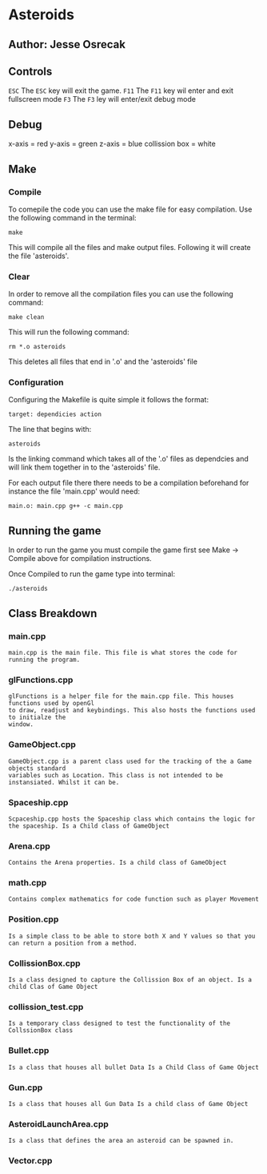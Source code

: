 # Asteroids

## Author: Jesse Osrecak

## Controls 
`ESC` The `ESC` key will exit the game.
`F11` The `F11` key wil enter and exit fullscreen mode
`F3` The `F3` ley will enter/exit debug mode


## Debug
x-axis = red
y-axis = green
z-axis = blue
collission box = white


## Make

### Compile
To comepile the code you can use the make file for easy compilation. Use the following command in the 
terminal:

`make`

This will compile all the files and make output files. Following it will create the file 'asteroids'.

### Clear
In order to remove all the compilation files you can use the following command:

`make clean`

This will run the following command:

`rm *.o asteroids`

This deletes all files that end in '.o' and the 'asteroids' file

### Configuration
Configuring the Makefile is quite simple it follows the format:

`target: dependicies
    action`

The line that begins with: 

`asteroids` 

Is the linking command which takes all of the '.o' files as dependcies and will link them together
in to the 'asteroids' file.

For each output file there there needs to be a compilation beforehand for instance the file 
'main.cpp' would need:

`main.o: main.cpp
    g++ -c main.cpp`

## Running the game
In order to run the game you must compile the game first see Make -> Compile above for compilation 
instructions. 

Once Compiled to run the game type into terminal:

 `./asteroids`

## Class Breakdown

### main.cpp
    main.cpp is the main file. This file is what stores the code for running the program.
    

### glFunctions.cpp
    glFunctions is a helper file for the main.cpp file. This houses functions used by openGl 
    to draw, readjust and keybindings. This also hosts the functions used to initialze the
    window.

### GameObject.cpp
    GameObject.cpp is a parent class used for the tracking of the a Game objects standard 
    variables such as Location. This class is not intended to be instansiated. Whilst it can be.

### Spaceship.cpp
    Scpaceship.cpp hosts the Spaceship class which contains the logic for the spaceship. Is a Child class of GameObject

### Arena.cpp
    Contains the Arena properties. Is a child class of GameObject

### math.cpp
    Contains complex mathematics for code function such as player Movement

### Position.cpp
    Is a simple class to be able to store both X and Y values so that you can return a position from a method.

### CollissionBox.cpp
    Is a class designed to capture the Collission Box of an object. Is a child Clas of Game Object

### collission_test.cpp 
    Is a temporary class designed to test the functionality of the CollssionBox class

### Bullet.cpp
    Is a class that houses all bullet Data Is a Child Class of Game Object

### Gun.cpp
    Is a class that houses all Gun Data Is a child class of Game Object

### AsteroidLaunchArea.cpp
    Is a class that defines the area an asteroid can be spawned in.

### Vector.cpp
